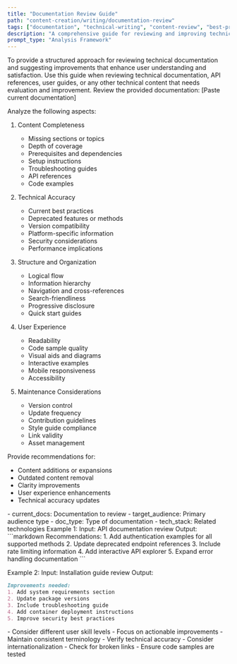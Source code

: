 ```yaml
---
title: "Documentation Review Guide"
path: "content-creation/writing/documentation-review"
tags: ["documentation", "technical-writing", "content-review", "best-practices"]
description: "A comprehensive guide for reviewing and improving technical documentation with focus on clarity, completeness, and user experience"
prompt_type: "Analysis Framework"
---
```


<purpose>
To provide a structured approach for reviewing technical documentation and suggesting improvements that enhance user understanding and satisfaction.
</purpose>

<context>
Use this guide when reviewing technical documentation, API references, user guides, or any other technical content that needs evaluation and improvement.
</context>

<instructions>
Review the provided documentation:
[Paste current documentation]

Analyze the following aspects:

1. Content Completeness
   - Missing sections or topics
   - Depth of coverage
   - Prerequisites and dependencies
   - Setup instructions
   - Troubleshooting guides
   - API references
   - Code examples

2. Technical Accuracy
   - Current best practices
   - Deprecated features or methods
   - Version compatibility
   - Platform-specific information
   - Security considerations
   - Performance implications

3. Structure and Organization
   - Logical flow
   - Information hierarchy
   - Navigation and cross-references
   - Search-friendliness
   - Progressive disclosure
   - Quick start guides

4. User Experience
   - Readability
   - Code sample quality
   - Visual aids and diagrams
   - Interactive examples
   - Mobile responsiveness
   - Accessibility

5. Maintenance Considerations
   - Version control
   - Update frequency
   - Contribution guidelines
   - Style guide compliance
   - Link validity
   - Asset management

Provide recommendations for:
- Content additions or expansions
- Outdated content removal
- Clarity improvements
- User experience enhancements
- Technical accuracy updates
</instructions>

<variables>
- current_docs: Documentation to review
- target_audience: Primary audience type
- doc_type: Type of documentation
- tech_stack: Related technologies
</variables>

<examples>
Example 1:
Input: API documentation review
Output:
```markdown
Recommendations:
1. Add authentication examples for all supported methods
2. Update deprecated endpoint references
3. Include rate limiting information
4. Add interactive API explorer
5. Expand error handling documentation
```

Example 2:
Input: Installation guide review
Output:
```markdown
Improvements needed:
1. Add system requirements section
2. Update package versions
3. Include troubleshooting guide
4. Add container deployment instructions
5. Improve security best practices
```
</examples>

<notes>
- Consider different user skill levels
- Focus on actionable improvements
- Maintain consistent terminology
- Verify technical accuracy
- Consider internationalization
- Check for broken links
- Ensure code samples are tested
</notes>